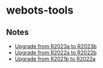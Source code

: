 # webots-tools

## Notes

- [Upgrade from R2023a to R2023b](https://cyberbotics.com/doc/guide/from-2023a-to-2023b)
- [Upgrade from R2022a to R2022b](https://cyberbotics.com/doc/guide/from-2022a-to-2022b)
- [Upgrade from R2021b to R2022a](https://cyberbotics.com/doc/guide/from-2021b-to-2022a)
